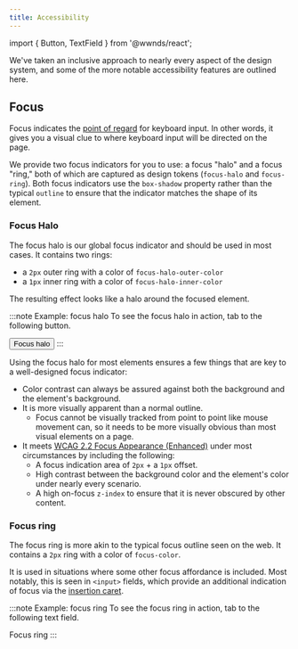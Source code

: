 ```yaml
---
title: Accessibility
---
```


import { Button, TextField } from '@wwnds/react';

We've taken an inclusive approach to nearly every aspect of the design system, and some of the more notable accessibility features are outlined here.

## Focus

Focus indicates the [point of regard](https://www.w3.org/WAI/IndieUI/wiki/Focus_and_Point_of_Regard) for keyboard input.
In other words, it gives you a visual clue to where keyboard input will be directed on the page.

We provide two focus indicators for you to use: a focus "halo" and a focus "ring," both of which are captured as design tokens (`focus-halo` and `focus-ring`).
Both focus indicators use the `box-shadow` property rather than the typical `outline` to ensure that the indicator matches the shape of its element.

### Focus Halo

The focus halo is our global focus indicator and should be used in most cases.
It contains two rings:

- a `2px` outer ring with a color of `focus-halo-outer-color`
- a `1px` inner ring with a color of `focus-halo-inner-color`

The resulting effect looks like a halo around the focused element.

:::note Example: focus halo
To see the focus halo in action, tab to the following button.

<Button className="nds-button nds-button--solid">
	Focus halo
</Button>
:::

Using the focus halo for most elements ensures a few things that are key to a well-designed focus indicator:

- Color contrast can always be assured against both the background and the element's background.
- It is more visually apparent than a normal outline.
  - Focus cannot be visually tracked from point to point like mouse movement can, so it needs to be more visually obvious than most visual elements on a page.
- It meets [WCAG 2.2 Focus Appearance (Enhanced)](https://www.w3.org/TR/WCAG22/#focus-appearance-enhanced) under most circumstances by including the following:
  - A focus indication area of `2px` + a `1px` offset.
  - High contrast between the background color and the element's color under nearly every scenario.
  - A high on-focus `z-index` to ensure that it is never obscured by other content.

### Focus ring

The focus ring is more akin to the typical focus outline seen on the web.
It contains a `2px` ring with a color of `focus-color`.

It is used in situations where some other focus affordance is included.
Most notably, this is seen in `<input>` fields, which provide an additional indication of focus via the [insertion caret](https://developer.mozilla.org/en-US/docs/Web/CSS/caret-color).

:::note Example: focus ring
To see the focus ring in action, tab to the following text field.

<TextField>Focus ring</TextField>
:::
